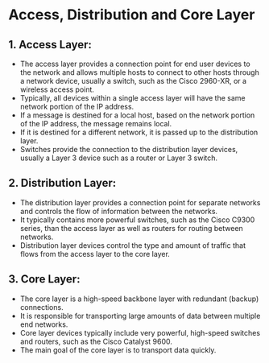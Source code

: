 # Access, Distribution and Core Layer

## 1. Access Layer:

- The access layer provides a connection point for end user devices to the network and allows multiple hosts to connect to other hosts through a network device, usually a switch, such as the Cisco 2960-XR, or a wireless access point.
- Typically, all devices within a single access layer will have the same network portion of the IP address.
- If a message is destined for a local host, based on the network portion of the IP address, the message remains local.
- If it is destined for a different network, it is passed up to the distribution layer.
- Switches provide the connection to the distribution layer devices, usually a Layer 3 device such as a router or Layer 3 switch.

## 2. Distribution Layer:

- The distribution layer provides a connection point for separate networks and controls the flow of information between the networks.
- It typically contains more powerful switches, such as the Cisco C9300 series, than the access layer as well as routers for routing between networks.
- Distribution layer devices control the type and amount of traffic that flows from the access layer to the core layer.

## 3. Core Layer:

- The core layer is a high-speed backbone layer with redundant (backup) connections.
- It is responsible for transporting large amounts of data between multiple end networks.
- Core layer devices typically include very powerful, high-speed switches and routers, such as the Cisco Catalyst 9600.
- The main goal of the core layer is to transport data quickly.
